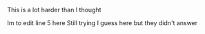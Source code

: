 This is a lot harder than I thought

Im to edit line 5 here
Still trying
I guess here  but they didn't answer


